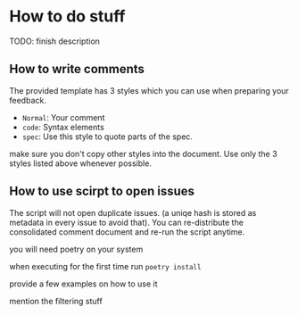 # How to do stuff

TODO: finish description

## How to write comments

The provided template has 3 styles which you can use when preparing your feedback.

- `Normal`: Your comment
- `code`: Syntax elements
- `spec`: Use this style to quote parts of the spec.

make sure you don't copy other styles into the document. Use only the 3 styles listed above whenever possible.


## How to use scirpt to open issues



The script will not open duplicate issues. (a uniqe hash is stored as metadata in every issue to avoid that).
You can re-distribute the consolidated comment document and re-run the script anytime.

you will need poetry on your system

when executing for the first time run `poetry install`

provide a few examples on how to use it

mention the filtering stuff
